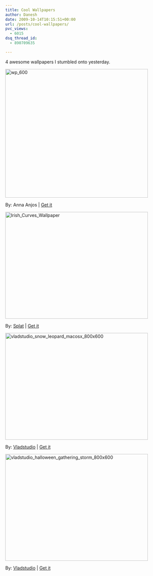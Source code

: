 ```yaml
---
title: Cool Wallpapers
author: Danesh
date: 2009-10-14T10:15:51+00:00
url: /posts/cool-wallpapers/
pvc_views:
  - 6015
dsq_thread_id:
  - 890709635

---
```

4 awesome wallpapers I stumbled onto yesterday.

[<img loading="lazy" class="alignnone size-medium wp-image-1792" title="wp_600" src="/wp-content/uploads/2009/10/wp_600-500x452.jpg" alt="wp_600" width="450" height="406" srcset="/wp-content/uploads/2009/10/wp_600-500x452.jpg 500w, /wp-content/uploads/2009/10/wp_600.jpg 600w" sizes="(max-width: 450px) 100vw, 450px" />][1]

By: Anna Anjos | [Get it][2]

[<img loading="lazy" class="alignnone size-medium wp-image-1789" title="Irish_Curves_Wallpaper" src="/wp-content/uploads/2009/10/Irish_Curves_Wallpaper-500x375.jpg" alt="Irish_Curves_Wallpaper" width="450" height="337" srcset="/wp-content/uploads/2009/10/Irish_Curves_Wallpaper-500x375.jpg 500w, /wp-content/uploads/2009/10/Irish_Curves_Wallpaper.jpg 800w" sizes="(max-width: 450px) 100vw, 450px" />][3]

By: [Splat][4] | [Get it][5]

[<img loading="lazy" class="alignnone size-medium wp-image-1791" title="vladstudio_snow_leopard_macosx_800x600" src="/wp-content/uploads/2009/10/vladstudio_snow_leopard_macosx_800x600-500x375.jpg" alt="vladstudio_snow_leopard_macosx_800x600" width="450" height="337" srcset="/wp-content/uploads/2009/10/vladstudio_snow_leopard_macosx_800x600-500x375.jpg 500w, /wp-content/uploads/2009/10/vladstudio_snow_leopard_macosx_800x600.jpg 800w" sizes="(max-width: 450px) 100vw, 450px" />][6]

By: [Vladstudio][7] | [Get it][8]

[<img loading="lazy" class="alignnone size-medium wp-image-1790" title="vladstudio_halloween_gathering_storm_800x600" src="/wp-content/uploads/2009/10/vladstudio_halloween_gathering_storm_800x600-500x375.jpg" alt="vladstudio_halloween_gathering_storm_800x600" width="450" height="337" srcset="/wp-content/uploads/2009/10/vladstudio_halloween_gathering_storm_800x600-500x375.jpg 500w, /wp-content/uploads/2009/10/vladstudio_halloween_gathering_storm_800x600.jpg 800w" sizes="(max-width: 450px) 100vw, 450px" />][9]

By: [Vladstudio][10] | [Get it][11]

 [1]: /wp-content/uploads/2009/10/wp_600.jpg
 [2]: http://abduzeedo.com/wallpaper-week-64-anna-anjos
 [3]: /wp-content/uploads/2009/10/Irish_Curves_Wallpaper.jpg
 [4]: http://splat.deviantart.com/art/Irish-Curves-Wallpaper-9442597
 [5]: http://abduzeedo.com/beautiful-black-wallpapers
 [6]: /wp-content/uploads/2009/10/vladstudio_snow_leopard_macosx_800x600.jpg
 [7]: http://www.vladstudio.com
 [8]: http://www.vladstudio.com/wallpaper/?snow_leopard
 [9]: /wp-content/uploads/2009/10/vladstudio_halloween_gathering_storm_800x600.jpg
 [10]: http://www.vladstudio.com/
 [11]: http://www.vladstudio.com/wallpaper/?halloween_gathering_storm